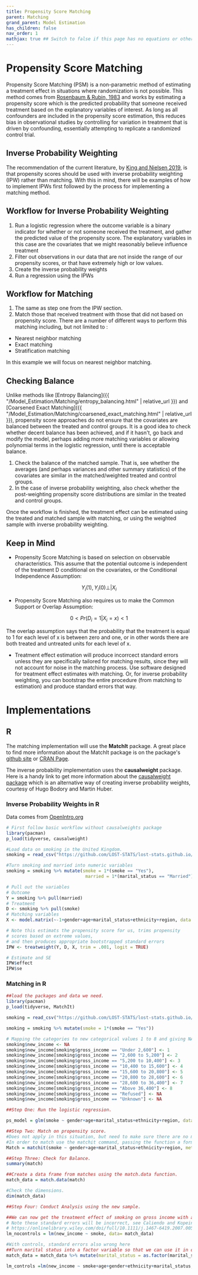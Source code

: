```yaml
---
title: Propensity Score Matching
parent: Matching
grand_parent: Model Estimation
has_children: false
nav_order: 1
mathjax: true ## Switch to false if this page has no equations or other math rendering.
---
```


# Propensity Score Matching

Propensity Score Matching (PSM) is a non-parametric method of estimating a treatment effect in situations where randomization is not possible. This method comes from [Rosenbaum & Rubin, 1983](https://www.jstor.org/stable/2335942?seq=1) and works by estimating a propensity score which is the predicted probability that someone received treatment based on the explanatory variables of interest. As long as all confounders are included in the propensity score estimation, this reduces bias in observational studies by controlling for variation in treatment that is driven by confounding, essentially attempting to replicate a randomized control trial.

## Inverse Probability Weighting 

The recommendation of the current literature, by [King and Nielsen 2019](https://ideas.repec.org/a/cup/polals/v27y2019i04p435-454_00.html), is that propensity scores should be used with inverse probability weighting (IPW) rather than matching. With this in mind, there will be examples of how to implement IPWs first followed by the process for implementing a matching method. 

## Workflow for Inverse Probability Weighting

1. Run a logistic regression where the outcome variable is a binary indicator for whether or not someone received the treatment, and gather the predicted value of the propensity score. The explanatory variables in this case are the covariates that we might reasonably believe influence treatment
2. Filter out observations in our data that are not inside the range of our propensity scores, or that have extremely high or low values.
3. Create the inverse probability weights
4. Run a regression using the IPWs

## Workflow for Matching

1. The same as step one from the IPW section. 
2. Match those that received treatment with those that did not based on propensity score. There are a number of different ways to perform this matching including, but not limited to :

* Nearest neighbor matching
* Exact matching
* Stratification matching

In this example we will focus on nearest neighbor matching.

## Checking Balance

Unlike methods like [Entropy Balancing]({{ "/Model_Estimation/Matching/entropy_balancing.html" | relative_url }}) and [Coarsened Exact Matching]({{ "/Model_Estimation/Matching/coarsened_exact_matching.html" | relative_url }}), propensity score approaches do not ensure that the covariates are balanced between the treated and control groups. It is a good idea to check whether decent balance has been achieved, and if it hasn't, go back and modify the model, perhaps adding more matching variables or allowing polynomial terms in the logistic regression, until there is acceptable balance.

1. Check the balance of the matched sample. That is, see whether the averages (and perhaps variances and other summary statistics) of the covariates are similar in the matched/weighted treated and control groups.
2. In the case of inverse probability weighting, also check whether the post-weighting propensity score distributions are similar in the treated and control groups.

Once the workflow is finished, the treatment effect can be estimated using the treated and matched sample with matching, or using the weighted sample with inverse probability weighting. 

## Keep in Mind

- Propensity Score Matching is based on selection on observable characteristics. This assume that the potential outcome is independent of the treatment D conditional on the covariates, or the Conditional Independence Assumption:

$$Y_i(1),Y_i(0)\bot|X_i$$

- Propensity Score Matching also requires us to make the Common Support or Overlap Assumption: 

$$0<Pr(D_i = 1 | X_i = x)<1$$

The overlap assumption says that the probability that the treatment is equal to 1 for each level of x is between zero and one, or in other words there are both treated and untreated units for each level of x. 

- Treatment effect estimation will produce incorrcect standard errors unless they are specifically tailored for matching results, since they will not account for noise in the matching process. Use software designed for treatment effect estimates with matching. Or, for inverse probability weighting, you can bootstrap the entire procedure (from matching to estimation) and produce standard errors that way.

# Implementations

## R

The matching implementation will use the **MatchIt** package. A great place to find more information about the MatchIt package is on the package's [github site](https://github.com/kosukeimai/MatchIt) or [CRAN Page](https://cran.r-project.org/web/packages/MatchIt/vignettes/MatchIt.html).

The inverse probability implementation uses the **causalweight** package. Here is a handy link to get more information about the  [causalweight package](https://cran.r-project.org/web/packages/causalweight/vignettes/bodory-huber.pdf) which is an alternative way of creating inverse probability weights, courtesy of Hugo Bodory and Martin Huber.

### Inverse Probability Weights in R

Data comes from [OpenIntro.org](https://www.openintro.org/data/index.php?data=smoking)

```r
# First follow basic workflow without causalweights package
library(pacman)
p_load(tidyverse, causalweight)

#Load data on smoking in the United Kingdom.
smoking = read_csv("https://github.com/LOST-STATS/lost-stats.github.io/raw/source/Model_Estimation/Matching/Data/smoking.csv")

#Turn smoking and married into numeric variables
smoking = smoking %>% mutate(smoke = 1*(smoke == "Yes"),
                              married = 1*(marital_status == "Married"))

# Pull out the variables
# Outcome
Y = smoking %>% pull(married)
# Treatment
D <- smoking %>% pull(smoke)
# Matching variables
X <- model.matrix(~-1+gender+age+marital_status+ethnicity+region, data = smoking)

# Note this estimats the propensity score for us, trims propensity 
# scores based on extreme values,
# and then produces appropriate bootstrapped standard errors
IPW <- treatweight(Y, D, X, trim = .001, logit = TRUE)

# Estimate and SE
IPW$effect
IPW$se
```

### Matching in R

```r
##load the packages and data we need.
library(pacman)
p_load(tidyverse, MatchIt)

smoking = read_csv("https://github.com/LOST-STATS/lost-stats.github.io/raw/source/Model_Estimation/Matching/Data/smoking.csv")

smoking = smoking %>% mutate(smoke = 1*(smoke == "Yes"))

# Mapping the categories to new categorical values 1 to 8 and giving NA to "Refused" and "Unknown"
smoking$new_income <- NA
smoking$new_income[smoking$gross_income == "Under 2,600"] <- 1
smoking$new_income[smoking$gross_income == "2,600 to 5,200"] <- 2
smoking$new_income[smoking$gross_income == "5,200 to 10,400"] <- 3
smoking$new_income[smoking$gross_income == "10,400 to 15,600"] <- 4
smoking$new_income[smoking$gross_income == "15,600 to 20,800"] <- 5
smoking$new_income[smoking$gross_income == "20,800 to 28,600"] <- 6
smoking$new_income[smoking$gross_income == "28,600 to 36,400"] <- 7
smoking$new_income[smoking$gross_income == "Above 36,400"] <- 8
smoking$new_income[smoking$gross_income == "Refused"] <- NA
smoking$new_income[smoking$gross_income == "Unknown"] <- NA

##Step One: Run the logistic regression.

ps_model = glm(smoke ~ gender+age+marital_status+ethnicity+region, data=smoking)

##Step Two: Match on propensity score.
#Does not apply in this situation, but need to make sure there are no missing values in the covariates we are choosing. 
#In order to match use the matchit command, passing the function a formula, the data to use and the method, in this case, nearest neighor estimation.
Match = matchit(smoke ~ gender+age+marital_status+ethnicity+region, method = "nearest", data =smoking)

##Step Three: Check for Balance.
summary(match)

##Create a data frame from matches using the match.data function.
match_data = match.data(match)

#Check the dimensions.
dim(match_data)

##Step Four: Conduct Analysis using the new sample.

##We can now get the treatment effect of smoking on gross income with and without controls
# Note these standard errors will be incorrect, see Caliendo and Kopeinig (2008) for fixes
# https://onlinelibrary.wiley.com/doi/full/10.1111/j.1467-6419.2007.00527.x
lm_nocontrols = lm(new_income ~ smoke, data= match_data)

#With controls, standard errors also wrong here
##Turn marital status into a factor variable so that we can use it in our regression 
match_data = match_data %>% mutate(marital_status = as.factor(marital_status))

lm_controls =lm(new_income ~ smoke+age+gender+ethnicity+marital_status, data=match_data)
```
